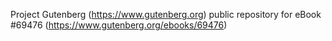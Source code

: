 Project Gutenberg (https://www.gutenberg.org) public repository for
eBook #69476 (https://www.gutenberg.org/ebooks/69476)
